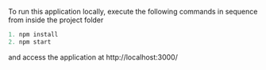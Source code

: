 To run this application locally, execute the following commands in sequence from inside the project folder

```js
1. npm install
2. npm start
```

and access the application at http://localhost:3000/

